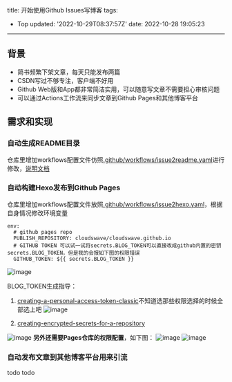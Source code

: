 title: 开始使用Github Issues写博客
tags:
  - Top
updated: '2022-10-29T08:37:57Z'
date: 2022-10-28 19:05:23
---

## 背景
- 简书频繁下架文章，每天只能发布两篇
- CSDN写过不够专注，客户端不好用
- Github Web版和App都非常简洁实用，可以随意写文章不需要担心审核问题
- 可以通过Actions工作流来同步文章到Github Pages和其他博客平台

<!--more-->
## 需求和实现
### 自动生成README目录
仓库里增加workflows配置文件仿照[.github/workflows/issue2readme.yaml](https://github.com/cloudswave/blog/blob/master/.github/workflows/issue2readme.yaml)进行修改，[说明文档](https://github.com/bxb100/issueblog#readme)

### 自动构建Hexo发布到Github Pages
仓库里增加workflows配置文件放照[.github/workflows/issue2hexo.yaml](https://github.com/cloudswave/blog/blob/master/.github/workflows/issue2hexo.yaml)，根据自身情况修改环境变量
```
env:
  # github pages repo
  PUBLISH_REPOSITORY: cloudswave/cloudswave.github.io
  # GITHUB TOKEN 可以试一试将secrets.BLOG_TOKEN可以直接改成github内置的密钥secrets.BLOG_TOKEN，但是我的会报如下图的权限错误
  GITHUB_TOKEN: ${{ secrets.BLOG_TOKEN }}
```
![image](https://user-images.githubusercontent.com/5915548/198711776-db2ff7fc-f7ec-4eec-b67f-8a1d162a1964.png)

BLOG_TOKEN生成指导：
1. [creating-a-personal-access-token-classic](https://docs.github.com/en/authentication/keeping-your-account-and-data-secure/creating-a-personal-access-token#creating-a-personal-access-token-classic)不知道选那些权限选择的时候全部选上吧
![image](https://user-images.githubusercontent.com/5915548/198711260-eb252739-105f-472b-8894-a016fc1d28ad.png)

3. [creating-encrypted-secrets-for-a-repository](https://docs.github.com/cn/actions/security-guides/encrypted-secrets#creating-encrypted-secrets-for-a-repository)

![image](https://user-images.githubusercontent.com/5915548/198710315-f180cdb0-baa8-4c16-aa92-fed599bd354f.png)
**另外还需要Pages仓库的权限配置**，如下图：
![image](https://user-images.githubusercontent.com/5915548/198712542-b1c8edfc-4170-426b-885c-0ba691a6934b.png)
![image](https://user-images.githubusercontent.com/5915548/198712367-39502701-4d41-4468-97b7-9b808b92ae62.png)

### 自动发布文章到其他博客平台用来引流
todo
todo